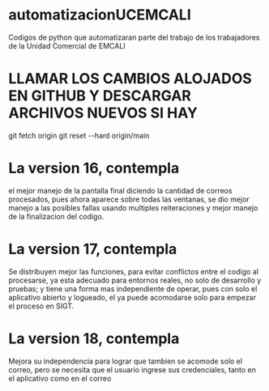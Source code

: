 # automatizacionUCEMCALI
Codigos de python que automatizaran parte del trabajo de los trabajadores de la Unidad Comercial de EMCALI


# LLAMAR LOS CAMBIOS ALOJADOS EN GITHUB Y DESCARGAR ARCHIVOS NUEVOS SI HAY
git fetch origin
git reset --hard origin/main

# La version 16, contempla
el mejor manejo de la pantalla final diciendo la cantidad de correos procesados, pues ahora aparece sobre todas las ventanas, se dio mejor manejo a las posibles fallas usando multiples reiteraciones y mejor manejo de la finalizacion del codigo.

# La version 17, contempla
Se distribuyen mejor las funciones, para evitar conflictos entre el codigo al procesarse, ya esta adecuado para entornos reales, no solo de desarrollo y pruebas; y tiene una forma mas independiente de operar, pues con solo el aplicativo abierto y logueado, el ya puede acomodarse solo para empezar el proceso en SIGT.


# La version 18, contempla
Mejora su independencia para lograr que tambien se acomode solo el correo, pero se necesita que el usuario ingrese sus credenciales, tanto en el aplicativo como en el correo

